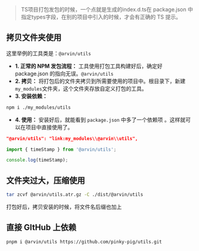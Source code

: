 
> TS项目打包发包的时候，一个点就是生成的index.d.ts在 package.json 中指定types字段，在别的项目中引入的时候，才会有正确的 TS 提示。


## 拷贝文件夹使用

这里举例的工具类是：`@arvin/utils`

- **1. 正常的 NPM 发包流程：** 工具使用打包工具构建好后，确定好 package.json 的指向无误。`@arvin/utils`
- **2. 拷贝：** 将打包后的文件夹拷贝到所需要使用的项目中。根目录下，新建`my_modules`文件夹，这个文件夹存放自定义打包的工具。
- **3. 安装依赖：** 

```bash
npm i ./my_modules/utils
```

- **4. 使用：** 安装好后，就能看到 `package.json` 中多了一个依赖项 。这样就可以在项目中直接使用了。
```json
"@arvin/utils": "link:my_modules\\@arvin\\utils",
```

```js
import { timeStamp } from '@arvin/utils';

console.log(timeStamp);
```

## 文件夹过大，压缩使用


```bash
tar zcvf @arvin/utils.atr.gz -C ./dist/@arvin/utils
```

打包好后，拷贝安装的时候，将文件名后缀也加上

## 直接 GItHub 上依赖

```
pnpm i @arvin/utils https://github.com/pinky-pig/utils.git
```